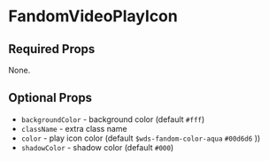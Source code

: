 # FandomVideoPlayIcon

## Required Props
None.

## Optional Props
- `backgroundColor` - background color (default `#fff`)
- `className` - extra class name
- `color` - play icon color (default `$wds-fandom-color-aqua` `#00d6d6` ))
- `shadowColor` - shadow color (default `#000`)
